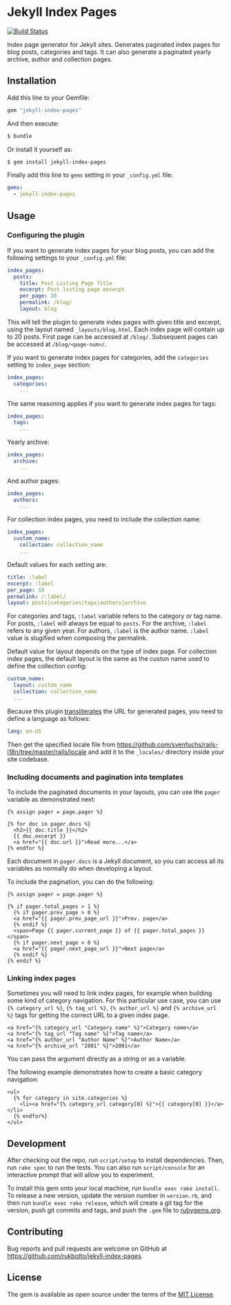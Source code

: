# Jekyll Index Pages

[![Build Status](https://travis-ci.org/rukbotto/jekyll-index-pages.svg?branch=master)](https://travis-ci.org/rukbotto/jekyll-index-pages)

Index page generator for Jekyll sites. Generates paginated index pages for blog
posts, categories and tags. It can also generate a paginated yearly archive,
author and collection pages.

## Installation

Add this line to your Gemfile:

```ruby
gem "jekyll-index-pages"
```

And then execute:

```sh
$ bundle
```

Or install it yourself as:

```sh
$ gem install jekyll-index-pages
```

Finally add this line to `gems` setting in your `_config.yml` file:

```yaml
gems:
  - jekyll-index-pages
```

## Usage

### Configuring the plugin

If you want to generate index pages for your blog posts, you can add the
following settings to your `_config.yml` file:

```yaml
index_pages:
  posts:
    title: Post Listing Page Title
    excerpt: Post listing page excerpt
    per_page: 20
    permalink: /blog/
    layout: blog
```

This will tell the plugin to generate index pages with given title and excerpt,
using the layout named `_layouts/blog.html`. Each index page will contain up to
20 posts. First page can be accessed at `/blog/`. Subsequent pages can be
accessed at `/blog/<page-num>/`.

If you want to generate index pages for categories, add the `categories`
setting to `index_page` section:

```yaml
index_pages:
  categories:
    ...
```

The same reasoning applies if you want to generate index pages for tags:

```yaml
index_pages:
  tags:
    ...
```

Yearly archive:

```yaml
index_pages:
  archive:
    ...
```

And author pages:

```yaml
index_pages:
  authors:
    ...
```

For collection index pages, you need to include the collection name:

```yaml
index_pages:
  custom_name:
    collection: collection_name
    ...
```

Default values for each setting are:

```yaml
title: :label
excerpt: :label
per_page: 10
permalink: /:label/
layout: posts|categories|tags|authors|archive
```

For categories and tags, `:label` variable refers to the category or tag name.
For posts, `:label` will always be equal to `posts`. For the archive, `:label`
refers to any given year. For authors, `:label` is the author name. `:label`
value is slugified when composing the permalink.

Default value for layout depends on the type of index page. For collection
index pages, the default layout is the same as the custon name used to define
the collection config:

```yaml
custom_name:
  layout: custom_name
  collection: collection_name
  ...
```

Because this plugin [transliterates](http://stackoverflow.com/a/20586777) the
URL for generated pages, you need to define a language as follows:

```yaml
lang: en-US
```

Then get the specified locale file from
https://github.com/svenfuchs/rails-i18n/tree/master/rails/locale and add it to
the `_locales/` directory inside your site codebase.

### Including documents and pagination into templates

To include the paginated documents in your layouts, you can use the `pager`
variable as demonstrated next:

```liquid
{% assign pager = page.pager %}

{% for doc in pager.docs %}
  <h2>{{ doc.title }}</h2>
  {{ doc.excerpt }}
  <a href="{{ doc.url }}">Read more...</a>
{% endfor %}
```

Each document in `pager.docs` is a Jekyll document, so you can access all its
variables as normally do when developing a layout.

To include the pagination, you can do the following:

```liquid
{% assign pager = page.pager %}

{% if pager.total_pages > 1 %}
  {% if pager.prev_page > 0 %}
  <a href="{{ pager.prev_page_url }}">Prev. page</a>
  {% endif %}
  <span>Page {{ pager.current_page }} of {{ pager.total_pages }}</span>
  {% if pager.next_page > 0 %}
  <a href="{{ pager.next_page_url }}">Next page</a>
  {% endif %}
{% endif %}
```

### Linking index pages

Sometimes you will need to link index pages, for example when building some
kind of category navigation. For this particular use case, you can use `{%
category_url %}`, `{% tag_url %}`, `{% author_url %}` and `{% archive_url %}`
tags for getting the correct URL to a given index page.

```liquid
<a href="{% category_url "Category name" %}">Category name</a>
<a href="{% tag_url "Tag name" %}">Tag name</a>
<a href="{% author_url "Author Name" %}">Author Name</a>
<a href="{% archive_url "2001" %}">2001</a>
```

You can pass the argument directly as a string or as a variable.

The following example demonstrates how to create a basic category navigation:

```liquid
<ul>
  {% for category in site.categories %}
    <li><a href="{% category_url category[0] %}">{{ category[0] }}</a></li>
  {% endfor%}
</ul>
```

## Development

After checking out the repo, run `script/setup` to install dependencies. Then,
run `rake spec` to run the tests. You can also run `script/console` for an
interactive prompt that will allow you to experiment.

To install this gem onto your local machine, run `bundle exec rake install`. To
release a new version, update the version number in `version.rb`, and then run
`bundle exec rake release`, which will create a git tag for the version, push
git commits and tags, and push the `.gem` file to
[rubygems.org](https://rubygems.org).

## Contributing

Bug reports and pull requests are welcome on GitHub at
https://github.com/rukbotto/jekyll-index-pages.

## License

The gem is available as open source under the terms of the [MIT
License](http://opensource.org/licenses/MIT).
